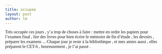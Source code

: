 ```yaml
---
title: occupee 
layout: post
author: lm
---
```

<p><span><font face="Times New Roman">Très occupée ces jours , y’a trop de choses à faire : mettre en ordre les papiers pour l’examen final , lire des livres pour bien écrire le mémoire de fin d’étude , les devoirs , préparer les examens ... </font></span><span><font face="Times New Roman">Chaque jour je reste à la bibliothèque , et mes amies aussi , elles préparent le CET-6 , heureusement , je l’ai passé . </font></span></p>

